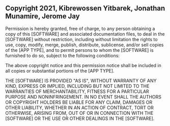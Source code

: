 ## Copyright 2021, Kibrewossen Yitbarek, Jonathan Munamire, Jerome Jay

Permission is hereby granted, free of charge, to any person obtaining a copy of this [SOFTWARE] and associated documentation files, to deal in the [SOFTWARE] without restriction, including without limitation the rights to use, copy, modify, merge, publish, distribute, sublicense, and/or sell copies of the [APP TYPE], and to permit persons to whom the [SOFTWARE] is furnished to do so, subject to the following conditions:

The above copyright notice and this permission notice shall be included in all copies or substantial portions of the [APP TYPE].

THE [SOFTWARE] IS PROVIDED "AS IS", WITHOUT WARRANTY OF ANY KIND, EXPRESS OR IMPLIED, INCLUDING BUT NOT LIMITED TO THE WARRANTIES OF MERCHANTABILITY, FITNESS FOR A PARTICULAR PURPOSE AND NONINFRINGEMENT. IN NO EVENT SHALL THE AUTHORS OR COPYRIGHT HOLDERS BE LIABLE FOR ANY CLAIM, DAMAGES OR OTHER LIABILITY, WHETHER IN AN ACTION OF CONTRACT, TORT OR OTHERWISE, ARISING FROM, OUT OF OR IN CONNECTION WITH THE [SOFTWARE] OR THE USE OR OTHER DEALINGS IN THE [SOFTWARE].
